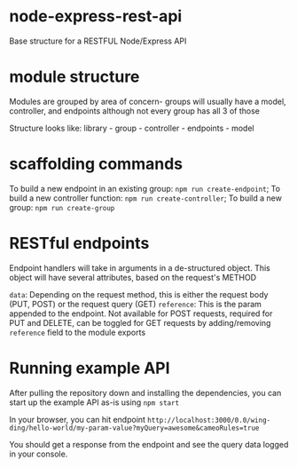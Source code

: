 # node-express-rest-api
Base structure for a RESTFUL Node/Express API

# module structure
Modules are grouped by area of concern- groups will usually have a model, controller, and endpoints although not every group has all 3 of those

Structure looks like:
library
    - group
        - controller
        - endpoints
        - model

# scaffolding commands
To build a new endpoint in an existing group: `npm run create-endpoint`;
To build a new controller function: `npm run create-controller`;
To build a new group: `npm run create-group`

# RESTful endpoints
Endpoint handlers will take in arguments in a de-structured object. This object will have several attributes, based on the request's METHOD

`data`: Depending on the request method, this is either the request body (PUT, POST) or the request query (GET)
`reference`: This is the param appended to the endpoint. Not available for POST requests, required for PUT and DELETE, can be toggled for GET requests by adding/removing `reference` field to the module exports

# Running example API
After pulling the repository down and installing the dependencies, you can start up the example API as-is using `npm start`

In your browser, you can hit endpoint `http://localhost:3000/0.0/wing-ding/hello-world/my-param-value?myQuery=awesome&cameoRules=true`

You should get a response from the endpoint and see the query data logged in your console.
